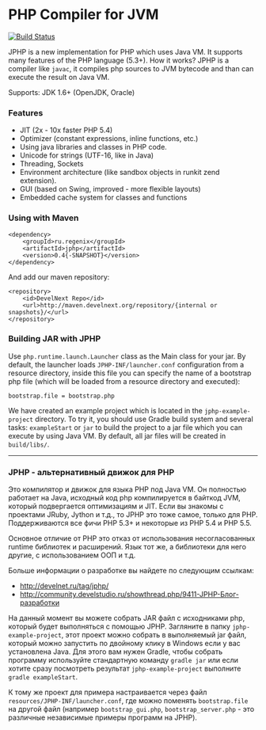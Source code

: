 PHP Compiler for JVM
====================

[![Build Status](https://travis-ci.org/dim-s/jphp.png?branch=master)](https://travis-ci.org/dim-s/jphp)

JPHP is a new implementation for PHP which uses Java VM. It supports many features of the PHP language (5.3+).
How it works? JPHP is a compiler like `javac`, it compiles php sources to JVM bytecode and than
can execute the result on Java VM.

Supports: JDK 1.6+ (OpenJDK, Oracle)


### Features

+ JIT (2x - 10x faster PHP 5.4)
+ Optimizer (constant expressions, inline functions, etc.)
+ Using java libraries and classes in PHP code.
+ Unicode for strings (UTF-16, like in Java)
+ Threading, Sockets
+ Environment architecture (like sandbox objects in runkit zend extension).
+ GUI (based on Swing, improved - more flexible layouts)
+ Embedded cache system for classes and functions

### Using with Maven

```
<dependency>
    <groupId>ru.regenix</groupId>
    <artifactId>jphp</artifactId>
    <version>0.4{-SNAPSHOT}</version>
</dependency>
```

And add our maven repository:

```
<repository>
    <id>DevelNext Repo</id>
    <url>http://maven.develnext.org/repository/{internal or snapshots}/</url>
</repository>
```

### Building JAR with JPHP

Use `php.runtime.launch.Launcher` class as the Main class for your jar. By default, the launcher
loads `JPHP-INF/launcher.conf` configuration from a resource directory, inside this file you can
specify the name of a bootstrap php file (which will be loaded from a resource directory and executed):

```
bootstrap.file = bootstrap.php
```

We have created an example project which is located in the `jphp-example-project` directory. To try it, you should
use Gradle build system and several tasks: `exampleStart` or `jar` to build the project to a jar file which you can
execute by using Java VM. By default, all jar files will be created in `build/libs/`.

---

### JPHP - альтернативный движок для PHP

Это компилятор и движок для языка PHP под Java VM. Он полностью работает на Java, исходный код php компилируется в байткод JVM, который подвергается оптимизациям и JIT. Если вы знакомы с проектами JRuby, Jython и т.д., то JPHP это тоже самое, только для PHP. Поддерживаются все фичи PHP 5.3+ и некоторые из PHP 5.4 и PHP 5.5.

Основное отличие от PHP это отказ от использования несогласованных runtime библиотек и расширений. Язык тот же, а библиотеки для него другие, с использованием ООП и т.д.


Больше информации о разработке вы найдете по следующим ссылкам:

- http://develnet.ru/tag/jphp/
- http://community.develstudio.ru/showthread.php/9411-JPHP-Блог-разработки

На данный момент вы можете собрать JAR файл с исходниками php, который будет выполняться с помощью JPHP. Загляните
в папку `jphp-example-project`, этот проект можно собрать в выполняемый jar файл, который можно запустить по двойному клику в Windows
если у вас установлена Java. Для этого вам нужен Gradle, чтобы собрать программу используйте стандартную команду `gradle jar`
или если хотите сразу посмотреть результат `jphp-example-project` выполните `gradle exampleStart`.

К тому же проект для примера настраивается через файл `resources/JPHP-INF/launcher.conf`, где можно поменять `bootstrap.file`
на другой файл (например `bootstrap_gui.php`, `bootstrap_server.php` - это различные независимые примеры программ на JPHP).
